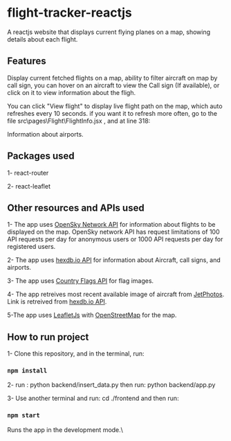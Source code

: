 # flight-tracker-reactjs
A reactjs website that displays current flying planes on a map, showing details about each flight.

## Features

 Display current fetched flights on a map, ability to filter aircraft on map by call sign, you can hover on an aircraft to view the Call sign (If available), or click on it to view information about the fligh.


 You can click "View flight" to display live flight path on the map, which auto refreshes every 10 seconds. if you want it to refresh more often, go to the file src\pages\Flight\FlightInfo.jsx ,  and at line 318: 


Information about airports.


## Packages used

1- react-router

2- react-leaflet

## Other resources and APIs used

1- The app uses [OpenSky Network API](https://opensky-network.org/) for information about flights to be displayed on the map. OpenSky network API has request limitations of 100 API requests per day for anonymous users or 1000 API requests per day for registered users.

2- The app uses [hexdb.io API](https://hexdb.io/) for information about Aircraft, call signs, and airports.

3- The app uses [Country Flags API](https://countryflagsapi.com) for flag images.

4- The app retreives most recent available image of aircraft from [JetPhotos](http://jetphotos.com/). Link is retreived from [hexdb.io API](https://hexdb.io/).

5-The app uses [LeafletJs](https://leafletjs.com/) with [OpenStreetMap](https://www.openstreetmap.org/) for the map.


## How to run project

1- Clone this repository, and in the terminal, run:
### `npm install`

2- run : python backend/insert_data.py
  then run: python backend/app.py
  
3- Use another terminal and run: cd ./frontend 
and then run:

### `npm start`

Runs the app in the development mode.\



